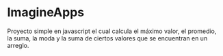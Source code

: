 # ImagineApps
Proyecto simple en javascript el cual calcula el máximo valor, el promedio, la suma, la moda y la suma de ciertos valores que se encuentran en un arreglo.